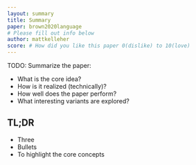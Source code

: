 ```yaml
---
layout: summary
title: Summary
paper: brown2020language
# Please fill out info below
author: mattkelleher
score: # How did you like this paper 0(dislike) to 10(love)
---
```


TODO: Summarize the paper:
* What is the core idea?
* How is it realized (technically)?
* How well does the paper perform?
* What interesting variants are explored?

## TL;DR
* Three
* Bullets
* To highlight the core concepts
